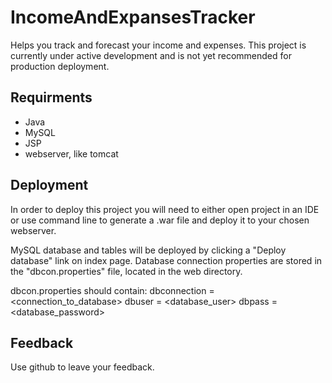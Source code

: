 # IncomeAndExpansesTracker
Helps you track and forecast your income and expenses. This project is currently under active development
and is not yet recommended for production deployment.

## Requirments
- Java
- MySQL
- JSP
- webserver, like tomcat

## Deployment
In order to deploy this project you will need to either open project in an IDE or use command line to generate a .war
file and deploy it to your chosen webserver. 

MySQL database and tables will be deployed by clicking a "Deploy database" link on index page. Database connection properties 
are stored in the "dbcon.properties" file, located in the web directory.

dbcon.properties should contain:
dbconnection = <connection_to_database>
dbuser = <database_user>
dbpass = <database_password>

## Feedback
Use github to leave your feedback.


